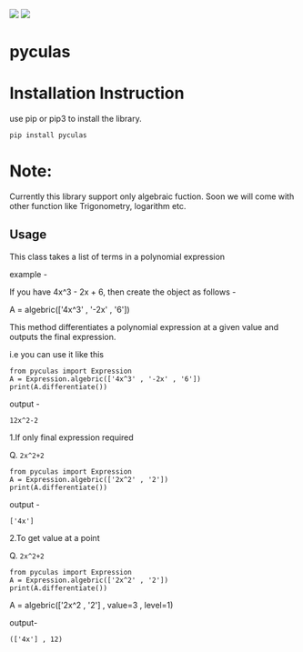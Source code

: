 ![](https://img.shields.io/badge/license-MIT-yellowgreen)
![](https://img.shields.io/badge/python-3.8-red)

# pyculas

# Installation Instruction
use pip or pip3 to install the library.
```
pip install pyculas
```
# Note:
Currently this library support only algebraic fuction. Soon we will come with other function like Trigonometry, logarithm etc.

## Usage

This class takes a list of terms in a polynomial expression

example -

If you have 4x^3 - 2x + 6, then create the object as follows -

A = algebric(['4x^3' , '-2x' , '6'])

This method differentiates a polynomial expression at a given value and outputs the final expression.

i.e you can use it like this
```
from pyculas import Expression
A = Expression.algebric(['4x^3' , '-2x' , '6'])
print(A.differentiate())
```
output -

`12x^2-2`
        
1.If only final expression required

Q. `2x^2+2`

```
from pyculas import Expression
A = Expression.algebric(['2x^2' , '2'])
print(A.differentiate())
```
output -

`['4x']`

2.To get value at a point

Q. `2x^2+2`

```
from pyculas import Expression
A = Expression.algebric(['2x^2' , '2'])
print(A.differentiate())
```

A = algebric(['2x^2 , '2'] , value=3 , level=1)

output-

`(['4x'] , 12)`        



